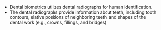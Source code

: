 


- Dental biometrics utilizes dental radiographs for human identification.
- The dental radiographs provide information about teeth, including tooth contours, elative positions of neighboring teeth, and shapes of the dental work (e.g., crowns, fillings, and bridges).